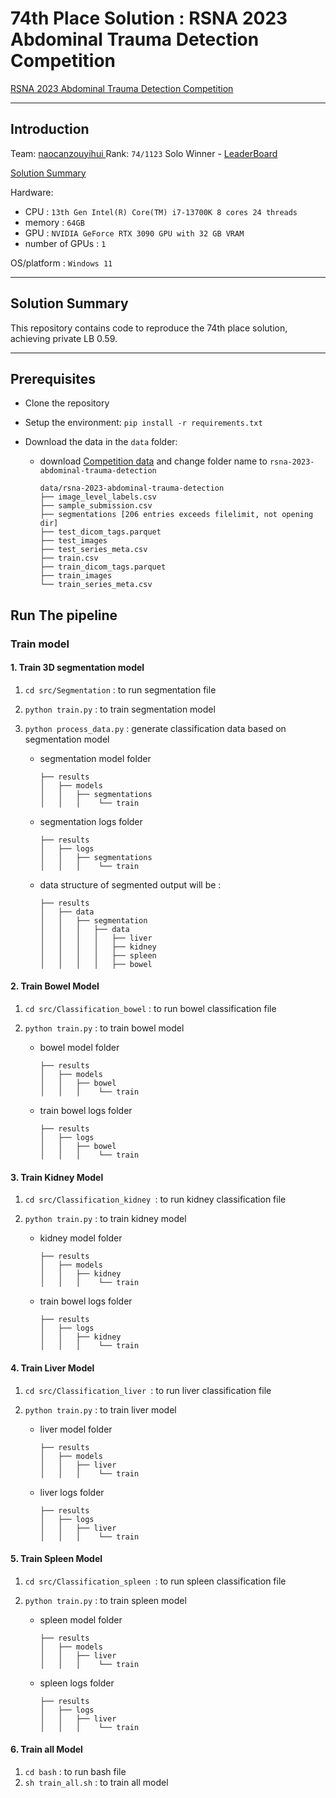 # 74th Place Solution : RSNA 2023 Abdominal Trauma Detection Competition

[RSNA 2023 Abdominal Trauma Detection Competition](https://www.kaggle.com/competitions/rsna-2023-abdominal-trauma-detection/overview)

------

## Introduction

Team: [naocanzouyihui ](https://www.kaggle.com/naocanzouyihui)
Rank: `74/1123` Solo Winner - [LeaderBoard](https://www.kaggle.com/competitions/rsna-2023-abdominal-trauma-detection/leaderboard)

[Solution Summary](https://www.kaggle.com/competitions/rsna-2023-abdominal-trauma-detection/discussion/448208)

Hardware:

- CPU : `13th Gen Intel(R) Core(TM) i7-13700K 8 cores 24 threads`
- memory : `64GB`
- GPU : `NVIDIA GeForce RTX 3090 GPU with 32 GB VRAM`
- number of GPUs : `1`

OS/platform : `Windows 11`

------

## Solution Summary

This repository contains code to reproduce the 74th place solution, achieving private LB 0.59.

------

## Prerequisites

- Clone the repository

- Setup the environment:
  `pip install -r requirements.txt`

- Download the data in the `data` folder:

  - download [Competition data](https://www.kaggle.com/competitions/rsna-2023-abdominal-trauma-detection/data) and change folder name to `rsna-2023-abdominal-trauma-detection`

    ```
    data/rsna-2023-abdominal-trauma-detection
    ├── image_level_labels.csv
    ├── sample_submission.csv
    ├── segmentations [206 entries exceeds filelimit, not opening dir]
    ├── test_dicom_tags.parquet
    ├── test_images
    ├── test_series_meta.csv
    ├── train.csv
    ├── train_dicom_tags.parquet
    ├── train_images
    └── train_series_meta.csv
    ```

## Run The pipeline

### Train model

#### 1. Train 3D segmentation model

1. `cd src/Segmentation` : to run segmentation file

2. `python train.py` : to train segmentation model

3. `python process_data.py` : generate classification data based on segmentation model

   - segmentation model folder

     ```
     ├── results
     │   ├── models
     │   │   ├── segmentations
     │   │   │    └── train
     ```
   
   - segmentation logs folder
   
     ```
     ├── results
     │   ├── logs
     │   │   ├── segmentations
     │   │   │    └── train
     ```
     
   - data structure of segmented output will be :
   
     ```
     ├── results               
     │   ├── data
     │   │   ├── segmentation
     │   │   │   ├── data        
     │   │   │   │   ├── liver
     │   │   │   │   ├── kidney
     │   │   │   │   ├── spleen
     │   │   │   │   ├── bowel
     ```
     

#### 2. Train Bowel Model

1. `cd src/Classification_bowel` : to run bowel classification file

2. `python train.py` : to train bowel model

   - bowel model folder

     ```
     ├── results
     │   ├── models
     │   │   ├── bowel
     │   │   │    └── train
     ```

   - train bowel logs folder

     ```
     ├── results
     │   ├── logs
     │   │   ├── bowel
     │   │   │    └── train
     ```

#### 3. Train Kidney Model

1. `cd src/Classification_kidney `: to run kidney classification file

2. `python train.py` : to train kidney model

   - kidney model folder

     ```
     ├── results
     │   ├── models
     │   │   ├── kidney
     │   │   │    └── train
     ```

   - train bowel logs folder

     ```
     ├── results
     │   ├── logs
     │   │   ├── kidney
     │   │   │    └── train
     ```

#### 4. Train Liver Model

1. `cd src/Classification_liver `: to run liver classification file

2. `python train.py` : to train liver model

   - liver model folder

     ```
     ├── results
     │   ├── models
     │   │   ├── liver
     │   │   │    └── train
     ```

   - liver logs folder

     ```
     ├── results
     │   ├── logs
     │   │   ├── liver
     │   │   │    └── train
     ```

#### 5. Train Spleen Model

1. `cd src/Classification_spleen `: to run spleen classification file

2. `python train.py` : to train spleen model

   - spleen model folder

     ```
     ├── results
     │   ├── models
     │   │   ├── liver
     │   │   │    └── train
     ```

   - spleen logs folder

     ```
     ├── results
     │   ├── logs
     │   │   ├── liver
     │   │   │    └── train
     ```

#### 6. Train all Model

1. `cd bash` : to run bash file
2. `sh train_all.sh` : to train all model
